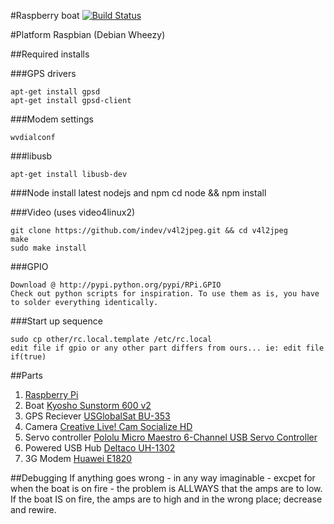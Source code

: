 #Raspberry boat
[![Build Status](https://secure.travis-ci.org/JohanObrink/RaspberryBoat.png?branch=master)](http://travis-ci.org/JohanObrink/RaspberryBoat)

#Platform
Raspbian (Debian Wheezy)

##Required installs

###GPS drivers

    apt-get install gpsd
    apt-get install gpsd-client

###Modem settings

    wvdialconf

###libusb

    apt-get install libusb-dev
    
###Node
    install latest nodejs and npm
    cd node && npm install

###Video (uses video4linux2)

    git clone https://github.com/indev/v4l2jpeg.git && cd v4l2jpeg
    make
    sudo make install

###GPIO

    Download @ http://pypi.python.org/pypi/RPi.GPIO
    Check out python scripts for inspiration. To use them as is, you have to solder everything identically.
    
###Start up sequence

    sudo cp other/rc.local.template /etc/rc.local
    edit file if gpio or any other part differs from ours... ie: edit file if(true)
    

##Parts

1. [Raspberry Pi](http://www.raspberrypi.org/)
2. Boat [Kyosho Sunstorm 600 v2](http://www.kyosho.com/eng/products/rc/detail.html?product_id=107423)
3. GPS Reciever [USGlobalSat BU-353](http://www.usglobalsat.com/p-62-bu-353-w.aspx)
4. Camera [Creative Live! Cam Socialize HD](http://www.creative.com/mylivecam/products/product.aspx?catID=1&pid=19008)
5. Servo controller [Pololu Micro Maestro 6-Channel USB Servo Controller](http://www.pololu.com/catalog/product/1350)
6. Powered USB Hub [Deltaco UH-1302](https://www.deltaco.se/products/items/itemid/\(UH-1302\)/index.aspx)
7. 3G Modem [Huawei E1820](https://www.google.com/search?q=huawei+e1820)

##Debugging
If anything goes wrong - in any way imaginable - excpet for when the boat is on fire - the problem is ALLWAYS that the
amps are to low. If the boat IS on fire, the amps are to high and in the wrong place; decrease and rewire.